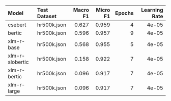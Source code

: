| Model           | Test Dataset   |   Macro F1 |   Micro F1 |   Epochs |   Learning Rate |
|:----------------|:---------------|-----------:|-----------:|---------:|----------------:|
| csebert         | hr500k.json    |      0.627 |      0.959 |        4 |           4e-05 |
| bertic          | hr500k.json    |      0.596 |      0.957 |        9 |           4e-05 |
| xlm-r-base      | hr500k.json    |      0.568 |      0.955 |        5 |           4e-05 |
| xlm-r-slobertic | hr500k.json    |      0.158 |      0.922 |        7 |           4e-05 |
| xlm-r-bertic    | hr500k.json    |      0.096 |      0.917 |        7 |           4e-05 |
| xlm-r-large     | hr500k.json    |      0.096 |      0.917 |        7 |           4e-05 |